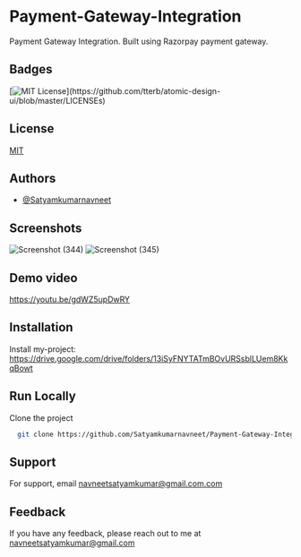 
# Payment-Gateway-Integration

Payment Gateway Integration. Built using Razorpay payment gateway.

## Badges
[![MIT License](https://img.shields.io/apm/l/atomic-design-ui.svg?)](https://github.com/tterb/atomic-design-ui/blob/master/LICENSEs)

## License

[MIT](https://choosealicense.com/licenses/mit/)


## Authors

- [@Satyamkumarnavneet](https://www.github.com/Satyamkumarnavneet)


## Screenshots
![Screenshot (344)](https://user-images.githubusercontent.com/76639713/179169331-5e1f1480-f9e4-4043-bdc2-680aa0447ffb.png)
![Screenshot (345)](https://user-images.githubusercontent.com/76639713/179169315-e7c74302-2ac7-42b8-a74e-643af06809b5.png)

## Demo video 
https://youtu.be/gdWZ5upDwRY




## Installation

Install my-project: https://drive.google.com/drive/folders/13iSyFNYTATmBOvURSsblLUem8KkqBowt
    
## Run Locally

Clone the project

```bash
  git clone https://github.com/Satyamkumarnavneet/Payment-Gateway-Integration
```




## Support

For support, email navneetsatyamkumar@gmail.com.com
## Feedback

If you have any feedback, please reach out to me at navneetsatyamkumar@gmail.com

